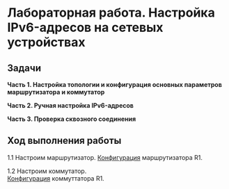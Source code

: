 # Лабораторная работа. Настройка IPv6-адресов на сетевых устройствах
## Задачи
**Часть 1. Настройка топологии и конфигурация основных параметров маршрутизатора и коммутатор** 

**Часть 2. Ручная настройка IPv6-адресов**  

**Часть 3. Проверка сквозного соединения**  

## Ход выполнения работы  
1.1 Настроим маршрутизатор. 
[Конфигурация](config/R1_base_setting) маршрутизатора R1. 

1.2 Настроим коммутатор.  
[Конфигурация](config/S1_base_setting) коммуттатора R1. 

